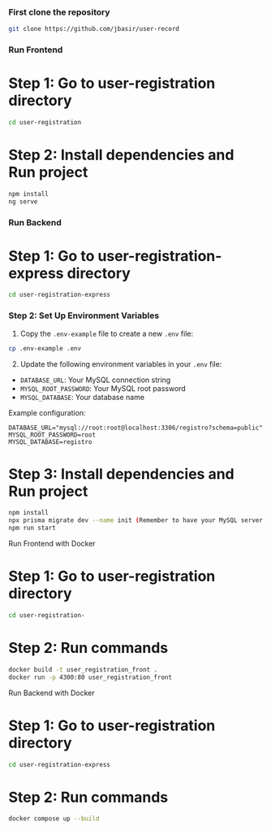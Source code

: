 ### First clone the repository

```bash
git clone https://github.com/jbasir/user-record
```

### Run Frontend

# Step 1: Go to user-registration directory

```bash
cd user-registration
```

# Step 2: Install dependencies and Run project

```bash
npm install
ng serve
```

### Run Backend

# Step 1: Go to user-registration-express directory

```bash
cd user-registration-express
```

### Step 2: Set Up Environment Variables
1. Copy the `.env-example` file to create a new `.env` file:
```bash
cp .env-example .env
```

2. Update the following environment variables in your `.env` file:
- `DATABASE_URL`: Your MySQL connection string
- `MYSQL_ROOT_PASSWORD`: Your MySQL root password
- `MYSQL_DATABASE`: Your database name

Example configuration:
```
DATABASE_URL="mysql://root:root@localhost:3306/registro?schema=public"
MYSQL_ROOT_PASSWORD=root
MYSQL_DATABASE=registro
```

# Step 3: Install dependencies and Run project

```bash
npm install
npx prisma migrate dev --name init (Remember to have your MySQL server running)
npm run start
```


Run Frontend with Docker

# Step 1: Go to user-registration directory

```bash
cd user-registration-
```

# Step 2: Run commands

```bash
docker build -t user_registration_front .
docker run -p 4300:80 user_registration_front
```

Run Backend with Docker

# Step 1: Go to user-registration directory

```bash
cd user-registration-express
```

# Step 2: Run commands

```bash
docker compose up --build
```